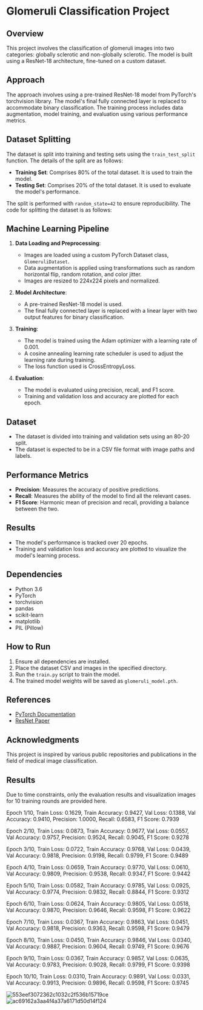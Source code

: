 # Glomeruli Classification Project

## Overview
This project involves the classification of glomeruli images into two categories: globally sclerotic and non-globally sclerotic. The model is built using a ResNet-18 architecture, fine-tuned on a custom dataset.

## Approach
The approach involves using a pre-trained ResNet-18 model from PyTorch's torchvision library. The model's final fully connected layer is replaced to accommodate binary classification. The training process includes data augmentation, model training, and evaluation using various performance metrics.

## Dataset Splitting
The dataset is split into training and testing sets using the `train_test_split` function. The details of the split are as follows:

- **Training Set**: Comprises 80% of the total dataset. It is used to train the model.
- **Testing Set**: Comprises 20% of the total dataset. It is used to evaluate the model's performance.

The split is performed with `random_state=42` to ensure reproducibility. The code for splitting the dataset is as follows:

## Machine Learning Pipeline
1. **Data Loading and Preprocessing**:
   - Images are loaded using a custom PyTorch Dataset class, `GlomeruliDataset`.
   - Data augmentation is applied using transformations such as random horizontal flip, random rotation, and color jitter.
   - Images are resized to 224x224 pixels and normalized.

2. **Model Architecture**:
   - A pre-trained ResNet-18 model is used.
   - The final fully connected layer is replaced with a linear layer with two output features for binary classification.

3. **Training**:
   - The model is trained using the Adam optimizer with a learning rate of 0.001.
   - A cosine annealing learning rate scheduler is used to adjust the learning rate during training.
   - The loss function used is CrossEntropyLoss.

4. **Evaluation**:
   - The model is evaluated using precision, recall, and F1 score.
   - Training and validation loss and accuracy are plotted for each epoch.

## Dataset
- The dataset is divided into training and validation sets using an 80-20 split.
- The dataset is expected to be in a CSV file format with image paths and labels.

## Performance Metrics
- **Precision**: Measures the accuracy of positive predictions.
- **Recall**: Measures the ability of the model to find all the relevant cases.
- **F1 Score**: Harmonic mean of precision and recall, providing a balance between the two.

## Results
- The model's performance is tracked over 20 epochs.
- Training and validation loss and accuracy are plotted to visualize the model's learning process.

## Dependencies
- Python 3.6
- PyTorch
- torchvision
- pandas
- scikit-learn
- matplotlib
- PIL (Pillow)

## How to Run
1. Ensure all dependencies are installed.
2. Place the dataset CSV and images in the specified directory.
3. Run the `train.py` script to train the model.
4. The trained model weights will be saved as `glomeruli_model.pth`.

## References
- [PyTorch Documentation](https://pytorch.org/docs/stable/index.html)
- [ResNet Paper](https://arxiv.org/abs/1512.03385)

## Acknowledgments
This project is inspired by various public repositories and publications in the field of medical image classification.

## Results
Due to time constraints, only the evaluation results and visualization images for 10 training rounds are provided here.

Epoch 1/10, Train Loss: 0.1629, Train Accuracy: 0.9427, Val Loss: 0.1388, Val Accuracy: 0.9410, Precision: 1.0000, Recall: 0.6583, F1 Score: 0.7939

Epoch 2/10, Train Loss: 0.0873, Train Accuracy: 0.9677, Val Loss: 0.0557, Val Accuracy: 0.9757, Precision: 0.9524, Recall: 0.9045, F1 Score: 0.9278

Epoch 3/10, Train Loss: 0.0722, Train Accuracy: 0.9768, Val Loss: 0.0439, Val Accuracy: 0.9818, Precision: 0.9198, Recall: 0.9799, F1 Score: 0.9489

Epoch 4/10, Train Loss: 0.0659, Train Accuracy: 0.9770, Val Loss: 0.0610, Val Accuracy: 0.9809, Precision: 0.9538, Recall: 0.9347, F1 Score: 0.9442

Epoch 5/10, Train Loss: 0.0582, Train Accuracy: 0.9785, Val Loss: 0.0925, Val Accuracy: 0.9774, Precision: 0.9832, Recall: 0.8844, F1 Score: 0.9312

Epoch 6/10, Train Loss: 0.0624, Train Accuracy: 0.9805, Val Loss: 0.0518, Val Accuracy: 0.9870, Precision: 0.9646, Recall: 0.9598, F1 Score: 0.9622

Epoch 7/10, Train Loss: 0.0367, Train Accuracy: 0.9863, Val Loss: 0.0451, Val Accuracy: 0.9818, Precision: 0.9363, Recall: 0.9598, F1 Score: 0.9479

Epoch 8/10, Train Loss: 0.0450, Train Accuracy: 0.9846, Val Loss: 0.0340, Val Accuracy: 0.9887, Precision: 0.9604, Recall: 0.9749, F1 Score: 0.9676

Epoch 9/10, Train Loss: 0.0367, Train Accuracy: 0.9857, Val Loss: 0.0635, Val Accuracy: 0.9783, Precision: 0.9028, Recall: 0.9799, F1 Score: 0.9398

Epoch 10/10, Train Loss: 0.0310, Train Accuracy: 0.9891, Val Loss: 0.0331, Val Accuracy: 0.9913, Precision: 0.9896, Recall: 0.9598, F1 Score: 0.9745

![553eef3072362c1032c2f536b15719ce](https://github.com/user-attachments/assets/ad40090a-8809-4dd8-a781-3fdc9e1ac14c)
![ac69162a3aa4f4a37a6171d50d14f124](https://github.com/user-attachments/assets/2837664c-e6ae-438c-85c0-9a1fb4ed16fe)


